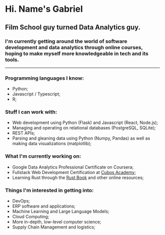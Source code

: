 # Hi. Name's Gabriel
## Film School guy turned Data Analytics guy. 

### I'm currently getting around the world of software development and data analytics through online courses, hoping to make myself more knowledgeable in tech and its tools.

---

### Programming languages I know:
- Python;
- Javascript / Typescript;
- R;

### Stuff I can work with:
- Web development using Python (Flask) and Javascript (React, Node.js);
- Managing and operating on relational databases (PostgreSQL, SQLite);
- REST APIs;
- Parsing and gleaning data using Python (Numpy, Pandas) as well as making data visualizations (matplotlib);

### What I'm currently working on:
- Google Data Analytics Professional Certificate on Coursera;
- Fullstack Web Development Certification at [Cubos Academy](https://cubos.academy);
- Learning Rust through the [Rust Book](https://doc.rust-lang.org/book/) and other online resources;

### Things I'm interested in getting into:
- DevOps;
- ERP software and applications;
- Machine Learning and Large Language Models;
- Cloud Computing;
- More in-depth, low-level computer science;
- Supply Chain Management and logistics;


<!--
**gsaviop/gsaviop** is a ✨ _special_ ✨ repository because its `README.md` (this file) appears on your GitHub profile.

Here are some ideas to get you started:

- 🔭 I’m currently working on ...
- 🌱 I’m currently learning ...
- 👯 I’m looking to collaborate on ...
- 🤔 I’m looking for help with ...
- 💬 Ask me about ...
- 📫 How to reach me: ...
- 😄 Pronouns: ...
- ⚡ Fun fact: ...
-->
